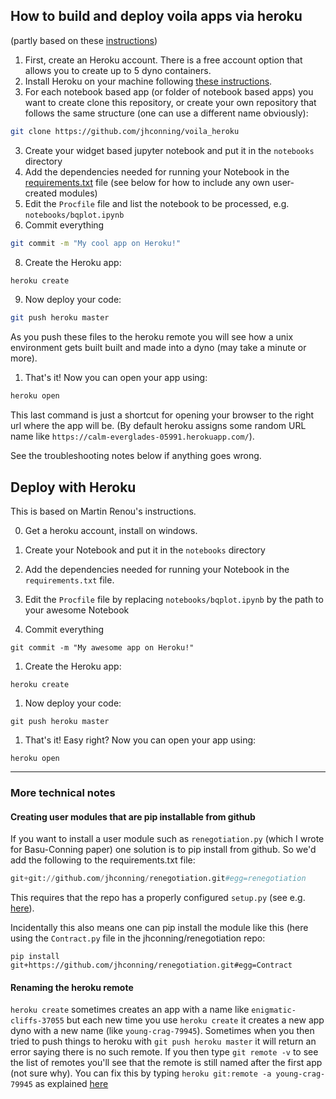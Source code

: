 

## How to build and deploy voila apps via heroku

(partly based on these [instructions](https://github.com/martinRenou/voila_heroku))

1. First, create an Heroku account. There is a free account option that allows you to create up to 5 dyno containers.
2. Install Heroku on your machine following [these instructions](https://devcenter.heroku.com/articles/getting-started-with-python#set-up).
3. For each notebook based app (or folder of notebook based apps) you want to create clone this repository, or create your own repository that follows the same structure (one can use a different name obviously):

```bash
git clone https://github.com/jhconning/voila_heroku
```

3. Create your widget based jupyter notebook and put it in the `notebooks` directory
4. Add the dependencies needed for running your Notebook in the [requirements.txt](requirements.txt) file (see below for how to include any own user-created modules)
5. Edit the `Procfile` file and list the notebook to be processed, e.g.  `notebooks/bqplot.ipynb` 
6. Commit everything

```bash
git commit -m "My cool app on Heroku!"
```

8. Create the Heroku app:

```bash
heroku create
```

9. Now deploy your code:

```bash
git push heroku master
```

As you push these files to the heroku remote you will see how a unix environment gets built  built and made into a dyno (may take a minute or more).

1. That's it! Now you can open your app using:

```bash
heroku open
```

This last command is just a shortcut for opening your browser to the right url where the app will be.  (By default heroku assigns some random URL name like  `https://calm-everglades-05991.herokuapp.com/`).    

See the troubleshooting notes below if anything goes wrong.

## Deploy with Heroku

This is based on Martin Renou's instructions.

0. Get a heroku account, install on windows. 

1. Create your Notebook and put it in the `notebooks` directory
2. Add the dependencies needed for running your Notebook in the `requirements.txt` file.
3. Edit the `Procfile` file by replacing `notebooks/bqplot.ipynb` by the path to your awesome Notebook
4. Commit everything

```
git commit -m "My awesome app on Heroku!"
```

1. Create the Heroku app:

```
heroku create
```

1. Now deploy your code:

```
git push heroku master
```

1. That's it! Easy right? Now you can open your app using:

```
heroku open
```



---

### More technical notes

#### Creating user modules that are pip installable from github

If you want to install a user module such as `renegotiation.py` (which I wrote for Basu-Conning paper) one solution is to pip install from github.  So we'd add the following to the requirements.txt file:

```python
git+git://github.com/jhconning/renegotiation.git#egg=renegotiation
```

This requires that the repo has a properly configured `setup.py` (see e.g. [here](https://github.com/maet3608/minimal-setup-py)). 

Incidentally this also means one can pip install the module like this (here using the `Contract.py` file in the jhconning/renegotiation repo:

```
pip install git+https://github.com/jhconning/renegotiation.git#egg=Contract
```



#### Renaming the heroku remote

`heroku create` sometimes creates an app with a name like `enigmatic-cliffs-37055` but each new time you use `heroku create` it creates a new app dyno with a new name (like `young-crag-79945`). Sometimes when you then tried to push things to heroku with `git push heroku master` it will return an error saying there is no such remote.  If you then type `git remote -v` to see the list of remotes you'll see that the remote is still named after the first app (not sure why).  You can fix this by typing `heroku git:remote -a young-crag-79945` as explained [here](https://devcenter.heroku.com/articles/git#for-an-existing-heroku-app)